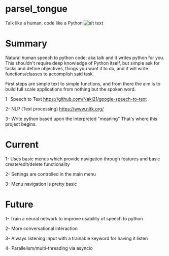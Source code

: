 # parsel_tongue
Talk like a human, code like a Python
![alt text](https://1.bp.blogspot.com/-4RNjcRnhpfg/WK89ofWK74I/AAAAAAAAVuE/Ompito5jsrkZw8djBVxm2lOCr-mL7c2SACLcB/s1600/harry-potter-parseltongue.png)

# Summary
Natural human speech to python code; aka talk and it writes python for you.  This shouldn't require deep knowledge of Python itself, but simple ask for tasks and define objectives, things you want it to do, and it will write functions/classes to accomplish said task.

First steps are simple text to simple functions, and from there the aim is to build full scale applications from nothing but the spoken word.

1- Speech to Text
https://github.com/Naki21/google-speech-to-text

2- NLP (Text processing)
https://www.nltk.org/

3- Write python based upon the interpreted "meaning"
That's where this project begins.

# Current
1- Uses basic menus which provide navigation through features and basic create/edit/delete functionality

2- Settings are controlled in the main menu

3- Menu navigation is pretty basic

# Future
1- Train a neural network to improve usability of speech to python

2- More conversational interaction

3- Always listening input with a trainable keyword for having it listen

4- Parallelism/multi-threading via asyncio
